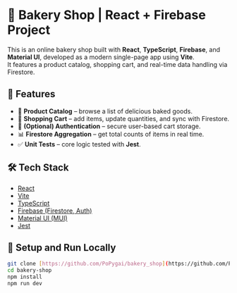 # 🥐 Bakery Shop | React + Firebase Project

This is an online bakery shop built with **React**, **TypeScript**, **Firebase**, and **Material UI**, developed as a modern single-page app using **Vite**.  
It features a product catalog, shopping cart, and real-time data handling via Firestore.

## 🚀 Features

- 🍞 **Product Catalog** – browse a list of delicious baked goods.
- 🛒 **Shopping Cart** – add items, update quantities, and sync with Firestore.
- 🔐 **(Optional) Authentication** – secure user-based cart storage.
- 📊 **Firestore Aggregation** – get total counts of items in real time.
- ✅ **Unit Tests** – core logic tested with **Jest**.

## 🛠️ Tech Stack

- [React](https://reactjs.org/)
- [Vite](https://vitejs.dev/)
- [TypeScript](https://www.typescriptlang.org/)
- [Firebase (Firestore, Auth)](https://firebase.google.com/)
- [Material UI (MUI)](https://mui.com/)
- [Jest](https://jestjs.io/)

## 🔧 Setup and Run Locally

```bash
git clone [https://github.com/PoPygai/bakery_shop](https://github.com/PoPygai/bakery_shop)
cd bakery-shop
npm install
npm run dev
